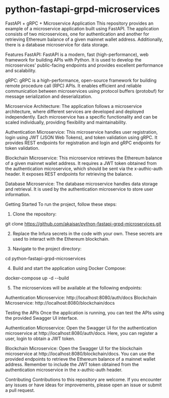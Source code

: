 # python-fastapi-grpd-microservices
FastAPI + gRPC + Microservice Application
This repository provides an example of a microservice application built using FastAPI. The application consists of two microservices, one for authentication and another for retrieving Ethereum balance of a given mainnet wallet address. Additionally, there is a database microservice for data storage.

Features
FastAPI: FastAPI is a modern, fast (high-performance), web framework for building APIs with Python. It is used to develop the microservices' public-facing endpoints and provides excellent performance and scalability.

gRPC: gRPC is a high-performance, open-source framework for building remote procedure call (RPC) APIs. It enables efficient and reliable communication between microservices using protocol buffers (protobuf) for message serialization and deserialization.

Microservice Architecture: The application follows a microservice architecture, where different services are developed and deployed independently. Each microservice has a specific functionality and can be scaled individually, providing flexibility and maintainability.

Authentication Microservice: This microservice handles user registration, login using JWT (JSON Web Tokens), and token validation using gRPC. It provides REST endpoints for registration and login and gRPC endpoints for token validation.

Blockchain Microservice: This microservice retrieves the Ethereum balance of a given mainnet wallet address. It requires a JWT token obtained from the authentication microservice, which should be sent via the x-authic-auth header. It exposes REST endpoints for retrieving the balance.

Database Microservice: The database microservice handles data storage and retrieval. It is used by the authentication microservice to store user information.

Getting Started
To run the project, follow these steps:

1. Clone the repository:

git clone https://github.com/akaisar/python-fastapi-grpd-microservices.git

2. Replace the Infura secrets in the code with your own. These secrets are used to interact with the Ethereum blockchain.

3. Navigate to the project directory:

cd python-fastapi-grpd-microservices

4. Build and start the application using Docker Compose:

docker-compose up -d --build

5. The microservices will be available at the following endpoints:

Authentication Microservice: http://localhost:8080/auth/docs
Blockchain Microservice: http://localhost:8080/blockchain/docs

Testing the APIs
Once the application is running, you can test the APIs using the provided Swagger UI interface.

Authentication Microservice: Open the Swagger UI for the authentication microservice at http://localhost:8080/auth/docs. Here, you can register a user, login to obtain a JWT token.

Blockchain Microservice: Open the Swagger UI for the blockchain microservice at http://localhost:8080/blockchain/docs. You can use the provided endpoints to retrieve the Ethereum balance of a mainnet wallet address. Remember to include the JWT token obtained from the authentication microservice in the x-authic-auth header.

Contributing
Contributions to this repository are welcome. If you encounter any issues or have ideas for improvements, please open an issue or submit a pull request.
